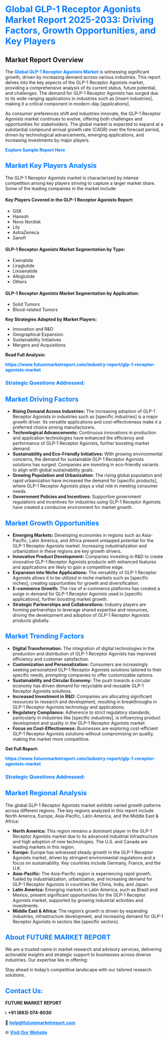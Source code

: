 <h1 style="color: #007BFF;">Global GLP-1 Receptor Agonists Market Report 2025-2033: Driving Factors, Growth Opportunities, and Key Players</h1>

<section id="overview">
<h2>Market Report Overview</h2>
<p>The <a href="https://www.futuremarketreport.com/industry-report/glp-1-receptor-agonists-market" style="color: #007BFF; text-decoration: none;"><strong>Global GLP-1 Receptor Agonists Market</strong></a> is witnessing significant growth, driven by increasing demand across various industries. This report delves into the key aspects of the GLP-1 Receptor Agonists market, providing a comprehensive analysis of its current status, future potential, and challenges. The demand for GLP-1 Receptor Agonists has surged due to its wide-ranging applications in industries such as [insert industries], making it a critical component in modern-day [applications].</p>
<p>As consumer preferences shift and industries innovate, the GLP-1 Receptor Agonists market continues to evolve, offering both challenges and opportunities for stakeholders. The global market is expected to expand at a substantial compound annual growth rate (CAGR) over the forecast period, driven by technological advancements, emerging applications, and increasing investments by major players.</p>
</section>

<section id="overview">
<p><a href="https://www.futuremarketreport.com/request-sample/reportId=77380" style="color: #007BFF; text-decoration: none;"><strong>Explore Sample Report Here</strong></a></p>
</section>

<section id="key-players">
<h2 style="color: #007BFF;">Market Key Players Analysis</h2>
<p>The GLP-1 Receptor Agonists market is characterized by intense competition among key players striving to capture a larger market share. Some of the leading companies in the market include:</p>
<h4>Key Players Covered in the GLP-1 Receptor Agonists Report:</h4>
<ul><li>GSK</li><li>Haosoh</li><li>Novo Nordisk</li><li>Lily</li><li>AstraZeneca</li><li>Sanofi</li></ul>
<h4>GLP-1 Receptor Agonists Market Segmentation by Type:</h4>
<ul><li>Exenatide</li><li>Liraglutide</li><li>Lixisenatide</li><li>Albiglutide</li><li>Others</li></ul>

<h4>GLP-1 Receptor Agonists Market Segmentation by Application:</h4>
<ul><li>Solid Tumors</li><li>Blood-related Tumors</li></ul>
<p><strong>Key Strategies Adopted by Market Players:</strong></p>
<ul>
<li>Innovation and R&D</li>
<li>Geographical Expansion</li>
<li>Sustainability Initiatives</li>
<li>Mergers and Acquisitions</li>
</ul>
</section>

<section>
<p><strong>Read Full Analysis: </strong></p><a href="https://www.futuremarketreport.com/industry-report/glp-1-receptor-agonists-market" style="color: #007BFF; text-decoration: none;"><strong>https://www.futuremarketreport.com/industry-report/glp-1-receptor-agonists-market</strong></a>
<h3 style="color: #007BFF;">Strategic Questions Addressed:</h3>
</section>

<section id="driving-factors">
<h2 style="color: #007BFF;">Market Driving Factors</h2>
<ul>
<li><strong>Rising Demand Across Industries:</strong> The increasing adoption of GLP-1 Receptor Agonists in industries such as [specific industries] is a major growth driver. Its versatile applications and cost-effectiveness make it a preferred choice among manufacturers.</li>
<li><strong>Technological Advancements:</strong> Continuous innovations in production and application technologies have enhanced the efficiency and performance of GLP-1 Receptor Agonists, further boosting market demand.</li>
<li><strong>Sustainability and Eco-Friendly Initiatives:</strong> With growing environmental concerns, the demand for sustainable GLP-1 Receptor Agonists solutions has surged. Companies are investing in eco-friendly variants to align with global sustainability goals.</li>
<li><strong>Growing Population and Urbanization:</strong> The rising global population and rapid urbanization have increased the demand for [specific products], where GLP-1 Receptor Agonists plays a vital role in meeting consumer needs.</li>
<li><strong>Government Policies and Incentives:</strong> Supportive government regulations and incentives for industries using GLP-1 Receptor Agonists have created a conducive environment for market growth.</li>
</ul>
</section>

<section id="growth-opportunities">
<h2 style="color: #007BFF;">Market Growth Opportunities</h2>
<ul>
<li><strong>Emerging Markets:</strong> Developing economies in regions such as Asia-Pacific, Latin America, and Africa present untapped potential for the GLP-1 Receptor Agonists market. Increasing industrialization and urbanization in these regions are key growth drivers.</li>
<li><strong>Innovative Product Development:</strong> Companies investing in R&D to create innovative GLP-1 Receptor Agonists products with enhanced features and applications are likely to gain a competitive edge.</li>
<li><strong>Expansion into Niche Applications:</strong> The versatility of GLP-1 Receptor Agonists allows it to be utilized in niche markets such as [specific niches], creating opportunities for growth and diversification.</li>
<li><strong>E-commerce Growth:</strong> The rise of e-commerce platforms has created a surge in demand for GLP-1 Receptor Agonists used in [specific applications], further boosting market growth.</li>
<li><strong>Strategic Partnerships and Collaborations:</strong> Industry players are forming partnerships to leverage shared expertise and resources, driving the development and adoption of GLP-1 Receptor Agonists products globally.</li>
</ul>
</section>

<section id="trending-factors">
<h2 style="color: #007BFF;">Market Trending Factors</h2>
<ul>
<li><strong>Digital Transformation:</strong> The integration of digital technologies in the production and distribution of GLP-1 Receptor Agonists has improved efficiency and customer satisfaction.</li>
<li><strong>Customization and Personalization:</strong> Consumers are increasingly seeking personalized GLP-1 Receptor Agonists solutions tailored to their specific needs, prompting companies to offer customizable options.</li>
<li><strong>Sustainability and Circular Economy:</strong> The push towards a circular economy has driven demand for recyclable and reusable GLP-1 Receptor Agonists solutions.</li>
<li><strong>Increased Investment in R&D:</strong> Companies are allocating significant resources to research and development, resulting in breakthroughs in GLP-1 Receptor Agonists technology and applications.</li>
<li><strong>Regulatory Compliance:</strong> Adherence to strict regulatory standards, particularly in industries like [specific industries], is influencing product development and quality in the GLP-1 Receptor Agonists market.</li>
<li><strong>Focus on Cost-Effectiveness:</strong> Businesses are exploring cost-efficient GLP-1 Receptor Agonists solutions without compromising on quality, making the market more competitive.</li>
</ul>
</section>

<section>
<p><strong>Get Full Report: </strong></p><a href="https://www.futuremarketreport.com/industry-report/glp-1-receptor-agonists-market" style="color: #007BFF; text-decoration: none;"><strong>https://www.futuremarketreport.com/industry-report/glp-1-receptor-agonists-market</strong></a>
<h3 style="color: #007BFF;">Strategic Questions Addressed:</h3>
</section>


<section id="regional-analysis">
<h2 style="color: #007BFF;">Market Regional Analysis</h2>
<p>The global GLP-1 Receptor Agonists market exhibits varied growth patterns across different regions. The key regions analyzed in this report include North America, Europe, Asia-Pacific, Latin America, and the Middle East & Africa:</p>
<ul>
<li><strong>North America:</strong> This region remains a dominant player in the GLP-1 Receptor Agonists market due to its advanced industrial infrastructure and high adoption of new technologies. The U.S. and Canada are leading markets in this region.</li>
<li><strong>Europe:</strong> Europe has witnessed steady growth in the GLP-1 Receptor Agonists market, driven by stringent environmental regulations and a focus on sustainability. Key countries include Germany, France, and the U.K.</li>
<li><strong>Asia-Pacific:</strong> The Asia-Pacific region is experiencing rapid growth, fueled by industrialization, urbanization, and increasing demand for GLP-1 Receptor Agonists in countries like China, India, and Japan.</li>
<li><strong>Latin America:</strong> Emerging markets in Latin America, such as Brazil and Mexico, present significant opportunities for the GLP-1 Receptor Agonists market, supported by growing industrial activities and investments.</li>
<li><strong>Middle East & Africa:</strong> The region’s growth is driven by expanding industries, infrastructure development, and increasing demand for GLP-1 Receptor Agonists in sectors like [specific sectors].</li>
</ul>
</section>

<footer>
<h2 style="color: #007BFF;">About FUTURE MARKET REPORT</h2>
<p>We are a trusted name in market research and advisory services, delivering actionable insights and strategic support to businesses across diverse industries. Our expertise lies in offering:</p>

<p>Stay ahead in today’s competitive landscape with our tailored research solutions.</p>

<h2 style="color: #007BFF;">Contact Us:</h2>
<p><strong>FUTURE MARKET REPORT</strong></p>
<p>📞 <strong>+91 (883) 074-8030</strong></p>
<p>📧 <strong><a href="mailto:help@futuremarketreport.com" style="color: #007BFF;">help@futuremarketreport.com</a></strong></p>
<p>🌐 <strong><a href="https://www.futuremarketreport.com/" style="color: #007BFF;">Visit Our Website</a></strong></p>
</footer>